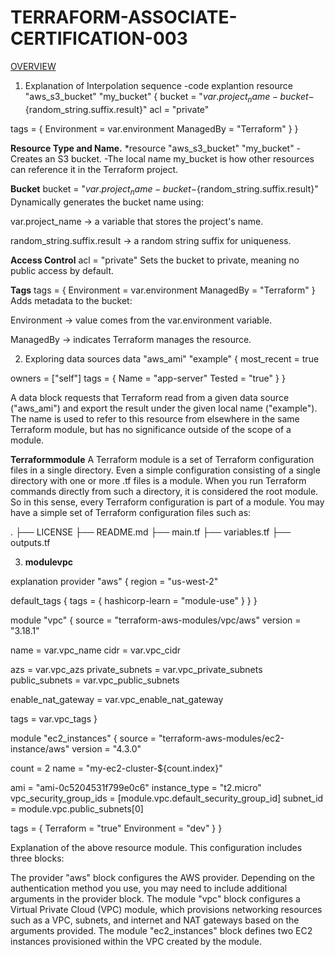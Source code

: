 # TERRAFORM-ASSOCIATE-CERTIFICATION-003

<U>OVERVIEW</U>
1. Explanation of Interpolation sequence
  -code explantion
   resource "aws_s3_bucket" "my_bucket" {
  bucket = "${var.project_name}-bucket-${random_string.suffix.result}"
  acl    = "private"

  tags = {
    Environment = var.environment
    ManagedBy   = "Terraform"
  }
}

**Resource Type and Name.**
*resource "aws_s3_bucket" "my_bucket"
  -Creates an S3 bucket.
  -The local name my_bucket is how other resources can reference it in the Terraform project.

**Bucket**
bucket = "${var.project_name}-bucket-${random_string.suffix.result}"
Dynamically generates the bucket name using:

var.project_name → a variable that stores the project's name.

random_string.suffix.result → a random string suffix for uniqueness.

**Access Control**
acl = "private"
Sets the bucket to private, meaning no public access by default.

**Tags**
tags = {
  Environment = var.environment
  ManagedBy   = "Terraform"
}
Adds metadata to the bucket:

Environment → value comes from the var.environment variable.

ManagedBy → indicates Terraform manages the resource.

2. Exploring data sources
   data "aws_ami" "example" {
  most_recent = true

  owners = ["self"]
  tags = {
    Name   = "app-server"
    Tested = "true"
  }
}

A data block requests that Terraform read from a given data source ("aws_ami") and export the result under the given local name ("example"). The name is used to refer to this resource from elsewhere in the same Terraform module, but has no significance outside of the scope of a module.

**Terraformmodule**
A Terraform module is a set of Terraform configuration files in a single directory. Even a simple configuration consisting of a single directory with one or more .tf files is a module. When you run Terraform commands directly from such a directory, it is considered the root module. So in this sense, every Terraform configuration is part of a module. You may have a simple set of Terraform configuration files such as:

.
├── LICENSE
├── README.md
├── main.tf
├── variables.tf
├── outputs.tf

3. **modulevpc** 

explanation
provider "aws" {
  region = "us-west-2"

  default_tags {
    tags = {
      hashicorp-learn = "module-use"
    }
  }
}

module "vpc" {
  source  = "terraform-aws-modules/vpc/aws"
  version = "3.18.1"

  name = var.vpc_name
  cidr = var.vpc_cidr

  azs             = var.vpc_azs
  private_subnets = var.vpc_private_subnets
  public_subnets  = var.vpc_public_subnets

  enable_nat_gateway = var.vpc_enable_nat_gateway

  tags = var.vpc_tags
}

module "ec2_instances" {
  source  = "terraform-aws-modules/ec2-instance/aws"
  version = "4.3.0"

  count = 2
  name  = "my-ec2-cluster-${count.index}"

  ami                    = "ami-0c5204531f799e0c6"
  instance_type          = "t2.micro"
  vpc_security_group_ids = [module.vpc.default_security_group_id]
  subnet_id              = module.vpc.public_subnets[0]

  tags = {
    Terraform   = "true"
    Environment = "dev"
  }
}

Explanation of the above resource module.
This configuration includes three blocks:

The provider "aws" block configures the AWS provider. Depending on the authentication method you use, you may need to include additional arguments in the provider block.
The module "vpc" block configures a Virtual Private Cloud (VPC) module, which provisions networking resources such as a VPC, subnets, and internet and NAT gateways based on the arguments provided.
The module "ec2_instances" block defines two EC2 instances provisioned within the VPC created by the module.

